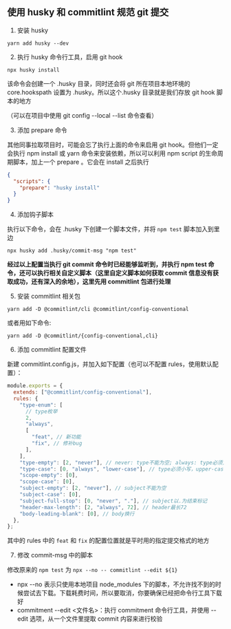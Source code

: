 ## 使用 husky 和 commitlint 规范 git 提交

1. 安装 husky

```
yarn add husky --dev
```

2. 执行 husky 命令行工具，启用 git hook

```
npx husky install
```

该命令会创建一个 .husky 目录，同时还会将 git 所在项目本地环境的 core.hookspath 设置为 .husky。所以这个.husky 目录就是我们存放 git hook 脚本的地方

（可以在项目中使用 git config --local --list 命令查看）

3. 添加 prepare 命令

其他同事拉取项目时，可能会忘了执行上面的命令来启用 git hook。但他们一定会执行 npm install 或 yarn 命令来安装依赖，所以可以利用 npm script 的生命周期脚本，加上一个 prepare 。它会在 install 之后执行

```json
{
  "scripts": {
    "prepare": "husky install"
  }
}
```

4. 添加钩子脚本

执行以下命令，会在 .husky 下创建一个脚本文件，并将 `npm test` 脚本加入到里边

```
npx husky add .husky/commit-msg "npm test"
```

**经过以上配置当执行 git commit 命令时已经能够监听到，并执行 npm test 命令，还可以执行相关自定义脚本（这里自定义脚本如何获取 commit 信息没有获取成功，还有深入的余地），这里先用 commitlint 包进行处理**

5. 安装 commitlint 相关包

```
yarn add -D @commitlint/cli @commitlint/config-conventional
```

或者用如下命令:

```
yarn add -D @commitlint/{config-conventional,cli}
```

6. 添加 commitlint 配置文件

新建 commitlint.config.js，并加入如下配置（也可以不配置 rules，使用默认配置）：

```js
module.exports = {
  extends: ["@commitlint/config-conventional"],
  rules: {
    "type-enum": [
      // type枚举
      2,
      "always",
      [
        "feat", // 新功能
        "fix", // 修补bug
      ],
    ],
    "type-empty": [2, "never"], // never: type不能为空; always: type必须为空
    "type-case": [0, "always", "lower-case"], // type必须小写，upper-case大写，camel-case小驼峰，kebab-case短横线，pascal-case大驼峰，等等
    "scope-empty": [0],
    "scope-case": [0],
    "subject-empty": [2, "never"], // subject不能为空
    "subject-case": [0],
    "subject-full-stop": [0, "never", "."], // subject以.为结束标记
    "header-max-length": [2, "always", 72], // header最长72
    "body-leading-blank": [0], // body换行
  },
};
```

其中的 rules 中的 `feat` 和 `fix` 的配置位置就是平时用的指定提交格式的地方

7. 修改 commit-msg 中的脚本

修改原来的 `npm test` 为 `npx --no -- commitlint --edit ${1}`

- npx --no 表示只使用本地项目 node_modules 下的脚本，不允许找不到的时候尝试去下载。下载耗费时间，所以要取消，你要确保已经把命令行工具下载好
- commitment --edit <文件名>：执行 commitment 命令行工具，并使用 --edit 选项，从一个文件里提取 commit 内容来进行校验
